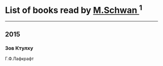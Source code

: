 # List of books read by [M.Schwan ](https://plus.google.com/101892939810731181399)<sup>1</sup>
---

## 2015

### Зов Ктулху
Г.Ф.Лафкрафт



